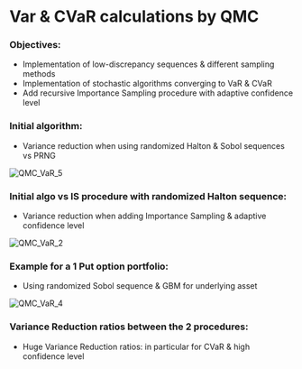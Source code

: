 # Var & CVaR calculations by QMC

### Objectives: 
- Implementation of low-discrepancy sequences & different sampling methods
- Implementation of stochastic algorithms converging to VaR & CVaR
- Add recursive Importance Sampling procedure with adaptive confidence level

### Initial algorithm:

- Variance reduction when using randomized Halton & Sobol sequences vs PRNG 

![QMC_VaR_5](https://user-images.githubusercontent.com/56386159/150991822-d6465847-2b43-4814-9c77-1a72efd961d7.PNG)


### Initial algo vs IS procedure with randomized Halton sequence:

- Variance reduction when adding Importance Sampling & adaptive confidence level

![QMC_VaR_2](https://user-images.githubusercontent.com/56386159/150958118-9ef0bee0-123c-4cde-81df-2d491d2a8a46.PNG)


### Example for a 1 Put option portfolio:

- Using randomized Sobol sequence & GBM for underlying asset

![QMC_VaR_4](https://user-images.githubusercontent.com/56386159/150955987-9eacbcba-af3c-4c61-9538-2f87f913871f.PNG)


### Variance Reduction ratios between the 2 procedures:

- Huge Variance Reduction ratios: in particular for CVaR & high confidence level


